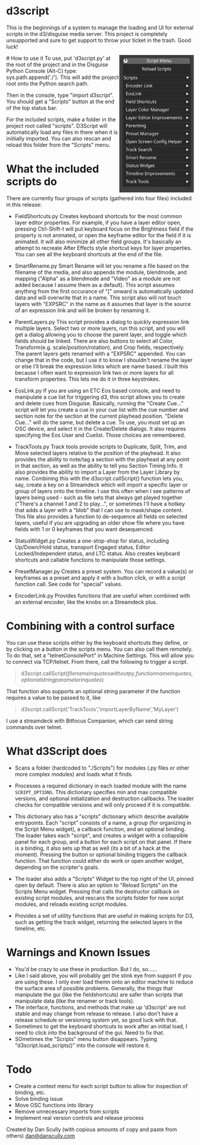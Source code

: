 # d3script
This is the beginnings of a system to manage the loading and UI for external scripts in the d3/disguise media server.  This project is completely unsupported and sure to get support to throw your ticket in the trash.  Good luck!

<img src="sampleimages/menu.png" align="right" width="200px"/>
# How to use it
To use, put 'd3script.py' at the root of the project and in the Disguise Python Console (Alt-C) type:
sys.path.append('./').  This will add the project root onto the Python search path.

Then in the console, type "import d3script".  You should get a "Scripts" button at the end of the top status bar.

For the included scripts, make a folder in the project root called "scripts".  D3Script will automatically load any files in there when it is iniitially imported.  You can also rescan and reload this folder from the "Scripts" menu.


# What the included scripts do
There are currently four groups of scripts (gathered into four files) included in this release:

- FieldShortcuts.py
Creates keyboard shortcuts for the most common layer editor properties.  For example, if you have a layer editor open, pressing Ctrl-Shift-t will put keyboard focus on the Brightness field if the property is not animated, or open the keyframe editor for the field if it is animated.  It will also minimize all other field groups.  It's basically an attempt to recreate After Effects style shortcut keys for layer properties.  You can see all the keyboard shortcuts at the end of the file.

- SmartRename.py
Smart Rename will let you rename a file based on the filename of the media, and also appends the module, blendmode, and mapping ("Alpha" as a blendmode and "Video" as a module are not added because I assume them as a default).  This script assumes anything from the first occurance of "[" onward is automatically updated data and will overwrite that in a name.  This script also will not touch layers with "EXPSRC" in the name as it assumes that layer is the source of an expression link and will be broken by renaming it.

- ParentLayers.py
This script provides a dialog to quickly expression link multiple layers.  Select two or more layers, run this script, and you will get a dialog allowing you to choose the parent layer, and toggle which fields should be linked.  There are also buttons to select all Color, Transform(e.g. scale/position/rotation), and Crop fields, respectively.  The parent layers gets renamed with a "EXPSRC" appended.  You can change that in the code, but I use it to know I shouldn't rename the layer or else I'll break the expression links which are name based. I built this because I often want to expression link two or more layers for all transform properties.  This lets me do it in three keystrokes.

- EosLink.py
If you are using an ETC Eos based console, and need to manipulate a cue list for triggering d3, this script allows you to create and delete cues from Disguise.  Basically, running the "Create Cue..." script will let you create a cue in your cue list with the cue number and section note for the section at the current playhead position.  "Delete Cue..." will do the same, but delete a cue.  To use, you must set up an OSC device, and select it in the Create/Delete dialogs.  It also requires specifying the Eos User and Cuelist.  Those choices are remembered. 

- TrackTools.py
Track tools provide scripts to Duplicate, Split, Trim, and Move selected layers relative to the position of the playhead.  It also provides the ability to note/tag a section with the playhead at any point in that section, as well as the ability to tell you Section Timing Info.  It also provides the ability to import a Layer from the Layer Library by name. Combining this with the d3script.callScript() function lets you, say, create a key on a Streamdeck which will import a specific layer or group of layers onto the timeline.  I use this often when I see patterns of layers being used - such as file sets that always get played together ("There's a channel 1 and 2 to play...", or sometimes I'll have a hotkey that adds a layer with a "blob" that I can use to mask/shape content.  This file also provides a function to de-sequence all fields on selected layers, useful if you are upgrading an older show file where you have fields with 1 or 0 keyframes that you want desequenced.

- StatusWidget.py
Creates a one-stop-shop for status, including Up/Down/Hold status, transport Engaged status, Editor Locked/Independent status, and LTC status.  Also creates keyboard shortcuts and callable functions to manipulate those settings.

- PresetManager.py
Creates a preset system.  You can record a value(s) or keyframes as a preset and apply it with a button click, or with a script function call.  See code for "special" values.

- EncoderLink.py
Provides functions that are useful when combined with an external encoder, like the knobs on a Streamdeck plus.  

# Combining with a control surface
You can use these scripts either by the keyboard shortcuts they define, or by clicking on a button in the scripts menu.  You can also call them remotely.  To do that, set a "telnetConsolePort" in Machine Settings.  This will allow you to connect via TCP/telnet. From there, call the following to trigger a script.
> d3script.callScript(*filenameinquoteswithoutpy*,*functionnameinquotes*,*optionalstringparameterinquotes*)

That function also supports an optional string parameter if the function requires a value to be passed to it, like 
> d3script.callScript('TrackTools','importLayerByName','MyLayer')

I use a streamdeck with Bitfocus Companion, which can send string commands over telnet.

# What d3Script does
- Scans a folder (hardcoded to "./Scripts") for modules (.py files or other more complex modules) and loads what it finds. 

- Processes a required dictionary in each loaded module with the name `SCRIPT_OPTIONS`.  This dictionary specifies min and max compatible versions, and optional initialization and destruction callbacks.  The loader checks for compatible versions and will only proceed if it is compatible.  

- This dictionary also has a "scripts" dictionary which describe available entrypoints.  Each "script" consists of a name, a group (for organizing in the Script Menu widget), a callback function, and an optional binding.  The loader takes each "script", and creates a widget with a collapsible panel for each group, and a button for each script on that panel.  If there is a binding, it also sets up that as well (its a bit of a hack at the moment).  Pressing the button or optional binding triggers the callback function.  That function could either do work or open another widget, depending on the scripter's goals.

- The loader also adds a "Scripts" Widget to the top right of the UI, pinned open by default. There is also an option to "Reload Scripts" on the Scripts Menu widget.  Pressing that calls the destructor callback on existing script modules, and rescans the scripts folder for new script modules, and reloads existing script modules.

- Provides a set of utility functions that are useful in making scripts for D3, such as getting the track widget, returning the selected layers in the timeline, etc.


# Warnings and Known Issues
- You'd be crazy to use these in production.  But I do, so......
- Like I said above, you will probably get the stink eye from support if you are using these.  I only ever load themn onto an editor machine to reduce the surface area of possible problems.  Generally, the things that manipulate the gui (like the fieldshortcuts) are safer than scripts that manipulate data (like the renamer or track tools).  
- The interface, functions, and methods that make up 'd3script' are not stable and may change from release to release.  I also don't have a release schedule or versioning system yet, so good luck with that.
- Sometimes to get the keyboard shortcuts to work after an initial load, I need to click into the background of the gui.  Need to fix that.
- SOmetimes the "Scripts" menu button disappears.  Typing "d3script.load_scripts()" into the console will restore it.


# Todo
- Create a context menu for each script button to allow for inspection of binding, etc.
- Solve binding issue
- Move OSC functions into library
- Remove unnecessary imports from scripts
- Implement real version controls and release process


Created by Dan Scully (with copious amounts of copy and paste from others)
dan@danscully.com
